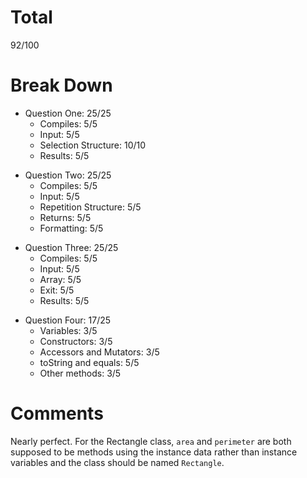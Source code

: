 # Total

92/100

# Break Down

- Question One: 25/25
  - Compiles: 5/5
  - Input: 5/5
  - Selection Structure: 10/10
  - Results: 5/5

* Question Two: 25/25
  - Compiles: 5/5
  - Input: 5/5
  - Repetition Structure: 5/5
  - Returns: 5/5
  - Formatting: 5/5

- Question Three: 25/25
  - Compiles: 5/5
  - Input: 5/5
  - Array: 5/5
  - Exit: 5/5
  - Results: 5/5

* Question Four: 17/25
  - Variables: 3/5
  - Constructors: 3/5
  - Accessors and Mutators: 3/5
  - toString and equals: 5/5
  - Other methods: 3/5

# Comments

Nearly perfect. For the Rectangle class, `area` and `perimeter` are both supposed to be methods using the instance data rather than instance variables and the class should be named `Rectangle`.
